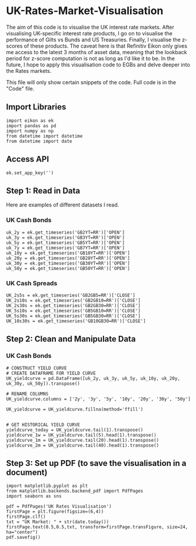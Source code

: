 # UK-Rates-Market-Visualisation
The aim of this code is to visualise the UK interest rate markets. After visualising UK-specific interest rate products, I go on to visualise the performance of Gilts vs Bunds and US Treasuries. Finally, I visualise the z-scores of these products. The caveat here is that Refinitiv Eikon only gives me access to the latest 3 months of asset data, meaning that the lookback period for z-score computation is not as long as I'd like it to be.
In the future, I hope to apply this visualisation code to EGBs and delve deeper into the Rates markets.

This file will only show certain snippets of the code. Full code is in the "Code" file.

## Import Libraries
```
import eikon as ek
import pandas as pd
import numpy as np
from datetime import datetime
from datetime import date
```
## Access API
```
ek.set_app_key('')
```
## Step 1: Read in Data
Here are examples of different datasets I read.
### UK Cash Bonds
```
uk_2y = ek.get_timeseries('GB2YT=RR')['OPEN']
uk_3y = ek.get_timeseries('GB3YT=RR')['OPEN']
uk_5y = ek.get_timeseries('GB5YT=RR')['OPEN']
uk_7y = ek.get_timeseries('GB7YT=RR')['OPEN']
uk_10y = ek.get_timeseries('GB10YT=RR')['OPEN']
uk_20y = ek.get_timeseries('GB20YT=RR')['OPEN']
uk_30y = ek.get_timeseries('GB30YT=RR')['OPEN']
uk_50y = ek.get_timeseries('GB50YT=RR')['OPEN']
```
### UK Cash Spreads
```
UK_2s5s = ek.get_timeseries('GB2GB5=RR')['CLOSE']
UK_2s10s = ek.get_timeseries('GB2GB10=RR')['CLOSE']
UK_2s30s = ek.get_timeseries('GB2GB30=RR')['CLOSE']
UK_5s10s = ek.get_timeseries('GB5GB10=RR')['CLOSE']
UK_5s30s = ek.get_timeseries('GB5GB30=RR')['CLOSE']
UK_10s30s = ek.get_timeseries('GB10GB30=RR')['CLOSE']
```
## Step 2: Clean and Manipulate Data
### UK Cash Bonds
```
# CONSTRUCT YIELD CURVE
# CREATE DATAFRAME FOR YIELD CURVE
UK_yieldcurve = pd.DataFrame([uk_2y, uk_3y, uk_5y, uk_10y, uk_20y, uk_30y, uk_50y]).transpose()

# RENAME COLUMNS
UK_yieldcurve.columns = ['2y', '3y', '5y', '10y', '20y', '30y', '50y']

UK_yieldcurve = UK_yieldcurve.fillna(method='ffill')


# GET HISTORICAL YIELD CURVE
yieldcurve_today = UK_yieldcurve.tail(1).transpose()
yieldcurve_1w = UK_yieldcurve.tail(5).head(1).transpose()
yieldcurve_1m = UK_yieldcurve.tail(20).head(1).transpose()
yieldcurve_2m = UK_yieldcurve.tail(40).head(1).transpose()
```
## Step 3: Set up PDF (to save the visualisation in a document)
```
import matplotlib.pyplot as plt
from matplotlib.backends.backend_pdf import PdfPages
import seaborn as sns
```
```
pdf = PdfPages('UK Rates Visualisation')
firstPage = plt.figure(figsize=(6,4))
firstPage.clf()
txt = "UK Market: " + str(date.today())
firstPage.text(0.5,0.5,txt, transform=firstPage.transFigure, size=24, ha="center")
pdf.savefig()
```

